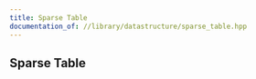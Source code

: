 ```yaml
---
title: Sparse Table
documentation_of: //library/datastructure/sparse_table.hpp
---
```

## Sparse Table